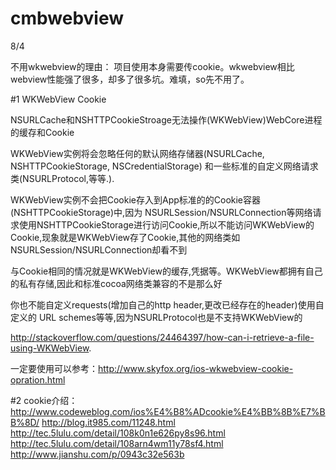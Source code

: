 # cmbwebview
8/4

不用wkwebview的理由：
项目使用本身需要传cookie。wkwebview相比webview性能强了很多，却多了很多坑。难填，so先不用了。

#1 
WKWebView Cookie

NSURLCache和NSHTTPCookieStroage无法操作(WKWebView)WebCore进程的缓存和Cookie

WKWebView实例将会忽略任何的默认网络存储器(NSURLCache, NSHTTPCookieStorage, NSCredentialStorage) 和一些标准的自定义网络请求类(NSURLProtocol,等等.).

WKWebView实例不会把Cookie存入到App标准的的Cookie容器(NSHTTPCookieStorage)中,因为 NSURLSession/NSURLConnection等网络请求使用NSHTTPCookieStorage进行访问Cookie,所以不能访问WKWebView的Cookie,现象就是WKWebView存了Cookie,其他的网络类如NSURLSession/NSURLConnection却看不到

与Cookie相同的情况就是WKWebView的缓存,凭据等。WKWebView都拥有自己的私有存储,因此和标准cocoa网络类兼容的不是那么好

你也不能自定义requests(增加自己的http header,更改已经存在的header)使用自定义的 URL schemes等等,因为NSURLProtocol也是不支持WKWebView的

http://stackoverflow.com/questions/24464397/how-can-i-retrieve-a-file-using-WKWebView.

一定要使用可以参考：http://www.skyfox.org/ios-wkwebview-cookie-opration.html 

#2
cookie介绍：
http://www.codeweblog.com/ios%E4%B8%ADcookie%E4%BB%8B%E7%BB%8D/
http://blog.it985.com/11248.html
http://tec.5lulu.com/detail/108k0n1e626py8s96.html
http://tec.5lulu.com/detail/108arn4wm11y78sf4.html
http://www.jianshu.com/p/0943c32e563b


